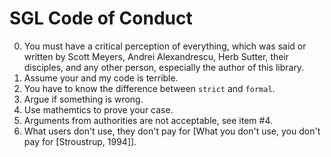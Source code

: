 # SGL Code of Conduct

0. You must have a critical perception of everything, which was said or written by Scott Meyers, Andrei Alexandrescu, Herb Sutter, their disciples, and any other person, especially the author of this library.
1. Assume your and my code is terrible.
2. You have to know the difference between `strict` and `formal`.
3. Argue if something is wrong.
4. Use mathemtics to prove your case.
5. Arguments from authorities are not acceptable, see item #4.
6. What users don't use, they don't pay for [What you don't use, you don't pay for [Stroustrup, 1994]].
